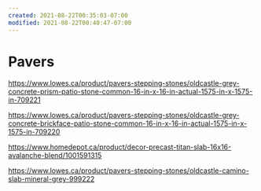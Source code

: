 ```yaml
---
created: 2021-08-22T00:35:03-07:00
modified: 2021-08-22T00:40:47-07:00
---
```


# Pavers

https://www.lowes.ca/product/pavers-stepping-stones/oldcastle-grey-concrete-prism-patio-stone-common-16-in-x-16-in-actual-1575-in-x-1575-in-709221

https://www.lowes.ca/product/pavers-stepping-stones/oldcastle-grey-concrete-brickface-patio-stone-common-16-in-x-16-in-actual-1575-in-x-1575-in-709220

https://www.homedepot.ca/product/decor-precast-titan-slab-16x16-avalanche-blend/1001591315

https://www.lowes.ca/product/pavers-stepping-stones/oldcastle-camino-slab-mineral-grey-999222
